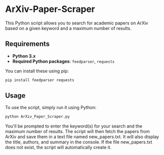 # ArXiv-Paper-Scraper
This Python script allows you to search for academic papers on ArXiv based on a given keyword and a maximum number of results.

## Requirements

- **Python 3.x**
- **Required Python packages**: `feedparser`, `requests`

You can install these using pip:

```bash
pip install feedparser requests
```

## Usage

To use the script, simply run it using Python:

```bash
python ArXiv_Paper_Scraper.py
```
You'll be prompted to enter the keyword(s) for your search and the maximum number of results. The script will then fetch the papers from ArXiv and save them in a text file named new_papers.txt. It will also display the title, authors, and summary in the console. If the file new_papers.txt does not exist, the script will automatically create it.
